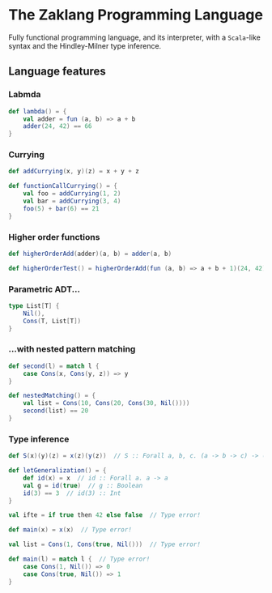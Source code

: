 # The Zaklang Programming Language

Fully functional programming language, and its interpreter, with a `Scala`-like syntax and the Hindley-Milner type inference.

## Language features

### Labmda
```scala
def lambda() = {
	val adder = fun (a, b) => a + b
	adder(24, 42) == 66
}
```

### Currying
```scala
def addCurrying(x, y)(z) = x + y + z

def functionCallCurrying() = {
	val foo = addCurrying(1, 2)
	val bar = addCurrying(3, 4)
	foo(5) + bar(6) == 21
}
```

### Higher order functions
```scala
def higherOrderAdd(adder)(a, b) = adder(a, b)

def higherOrderTest() = higherOrderAdd(fun (a, b) => a + b + 1)(24, 42) == 67
```

### Parametric ADT...
```scala
type List[T] {
	Nil(),
	Cons(T, List[T])
}
```

### ...with nested pattern matching
```scala
def second(l) = match l {
	case Cons(x, Cons(y, z)) => y
}

def nestedMatching() = {
	val list = Cons(10, Cons(20, Cons(30, Nil())))
	second(list) == 20
}
```

### Type inference

```scala
def S(x)(y)(z) = x(z)(y(z))  // S :: Forall a, b, c. (a -> b -> c) -> (a -> b) -> a -> c 

def letGeneralization() = {
	def id(x) = x  // id :: Forall a. a -> a
	val g = id(true)  // g :: Boolean
	id(3) == 3  // id(3) :: Int
}

val ifte = if true then 42 else false  // Type error!

def main(x) = x(x)  // Type error!

val list = Cons(1, Cons(true, Nil()))  // Type error!

def main(l) = match l {  // Type error!
	case Cons(1, Nil()) => 0
	case Cons(true, Nil()) => 1
}
```
